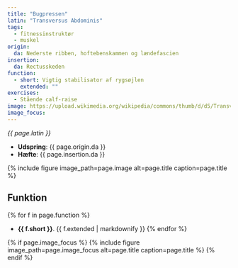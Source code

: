 ```yaml
---
title: "Bugpressen"
latin: "Transversus Abdominis"
tags:
  - fitnessinstruktør
  - muskel
origin: 
  da: Nederste ribben, hoftebenskammen og lændefascien
insertion: 
  da: Rectusskeden
function: 
  - short: Vigtig stabilisator af rygsøjlen
    extended: ""
exercises:
  - Stående calf-raise
image: https://upload.wikimedia.org/wikipedia/commons/thumb/d/d5/Transversus_abdominis.png/375px-Transversus_abdominis.png
image_focus: 
---
```


_{{ page.latin }}_

- **Udspring**: {{ page.origin.da }}
- **Hæfte**: {{ page.insertion.da }}

{% include figure image_path=page.image alt=page.title caption=page.title %}

## Funktion

{% for f in page.function %}
- **{{ f.short }}**.
  {{ f.extended | markdownify }}
{% endfor %}

{% if page.image_focus %}
{% include figure image_path=page.image_focus alt=page.title caption=page.title %}
{% endif %}
